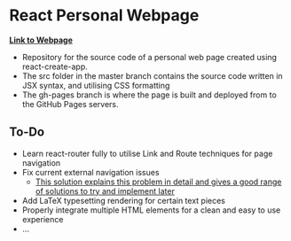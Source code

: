 # React Personal Webpage

[**Link to Webpage**](https://jasonleelunn.github.io/react-personal-web-page/)

* Repository for the source code of a personal web page created using react-create-app.
* The src folder in the master branch contains the source code written in JSX syntax, and utilising CSS formatting
* The gh-pages branch is where the page is built and deployed from to the GitHub Pages servers. 

## To-Do

* Learn react-router fully to utilise Link and Route techniques for page navigation
* Fix current external navigation issues
  * [This solution explains this problem in detail and gives a good range of solutions to try and implement later](https://stackoverflow.com/questions/27928372/react-router-urls-dont-work-when-refreshing-or-writing-manually)
* Add LaTeX typesetting rendering for certain text pieces
* Properly integrate multiple HTML elements for a clean and easy to use experience
* ...
